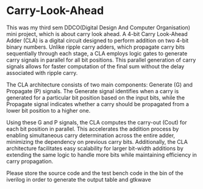 # Carry-Look-Ahead

This was my third sem DDCO(Digital Design And Computer Organisation) mini project, which is about carry look ahead.
A 4-bit Carry Look-Ahead Adder (CLA) is a digital circuit designed to perform addition on two 4-bit binary numbers. Unlike ripple carry adders, which propagate carry bits sequentially through each stage, a CLA employs logic gates to generate carry signals in parallel for all bit positions. This parallel generation of carry signals allows for faster computation of the final sum without the delay associated with ripple carry.

The CLA architecture consists of two main components: Generate (G) and Propagate (P) signals. The Generate signal identifies when a carry is generated for a particular bit position based on the input bits, while the Propagate signal indicates whether a carry should be propagated from a lower bit position to a higher one.

Using these G and P signals, the CLA computes the carry-out (Cout) for each bit position in parallel. This accelerates the addition process by enabling simultaneous carry determination across the entire adder, minimizing the dependency on previous carry bits. Additionally, the CLA architecture facilitates easy scalability for larger bit-width additions by extending the same logic to handle more bits while maintaining efficiency in carry propagation.

Please store the source code and the test bench code in the bin of the iverilog in order to generate the output table and gtkwave
